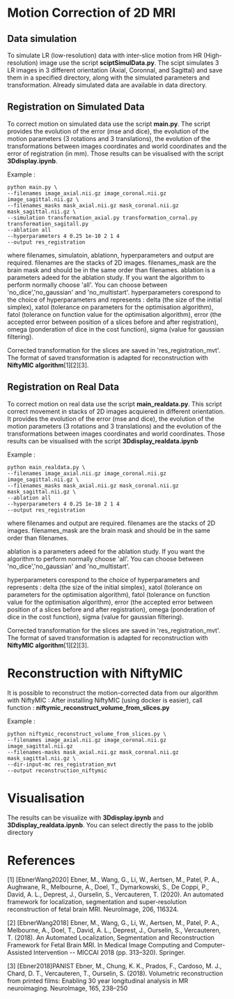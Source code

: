 # Motion Correction of 2D MRI
## Data simulation

To simulate LR (low-resolution) data with inter-slice motion from HR (High-resolution) image use the script **sciptSimulData.py**. The scipt simulates 3 LR images in 3 different orientation (Axial, Coronnal, and Sagittal) and save them in a specified directory, along with the simulated parameters and transformation.
Already simulated data are available in data directory.

## Registration on Simulated Data

To correct motion on simulated data use the script **main.py**. The script provides the evolution of the error (mse and dice), the evolution of the motion parameters (3 rotations and 3 translations), the evolution of the transformations between images coordinates and world coordinates and the error of registration (in mm). Those results can be visualised with the script **3Ddisplay.ipynb**.


Example : 
```
python main.py \
--filenames image_axial.nii.gz image_coronal.nii.gz image_sagittal.nii.gz \
--filenames_masks mask_axial.nii.gz mask_coronal.nii.gz mask_sagittal.nii.gz \
--simulation transformation_axial.py transformation_cornal.py transformation_sagitall.py
--ablation all
--hyperparameters 4 0.25 1e-10 2 1 4
--output res_registration
```

where filenames, simulatoin, ablationn, hyperparameters and output are required. filenames are the stacks of 2D images. filenames_mask are the brain mask and should be in the same order than filenames. 
ablation is a parameters adeed for the ablation study. If you want the algorithm to perform normally choose 'all'. You can choose between 'no_dice','no_gaussian' and 'no_multistart'.
hyperparameters corespond to the choice of hyperparameters and represents : delta (the size of the initial simplex), xatol (tolerance on parameters for the optimisation algorithm), fatol (tolerance on function value for the optimisation algorithm), error (the accepted error between position of a slices before and after registration), omega (ponderation of dice in the cost function), sigma (value for gaussian filtering).

Corrected transformation for the slices are saved in 'res_registration_mvt'. The format of saved transformation is adapted for reconstruction with **NiftyMIC algorithm**[1][2][3].

## Registration on Real Data

To correct motion on real data use the script **main_realdata.py**. This script correct movement in stacks of 2D images acquiered in different orientation. It provides the evolution of the error (mse and dice), the evolution of the motion parameters (3 rotations and 3 translations) and the evolution of the transformations between images coordinates and world coordinates. Those results can be visualised with the script **3Ddisplay_realdata.ipynb**

Example : 
```
python main_realdata.py \
--filenames image_axial.nii.gz image_coronal.nii.gz image_sagittal.nii.gz \
--filenames_masks mask_axial.nii.gz mask_coronal.nii.gz mask_sagittal.nii.gz \
--ablation all
--hyperparameters 4 0.25 1e-10 2 1 4
--output res_registration
```

where filenames and output are required. filenames are the stacks of 2D images. filenames_mask are the brain mask and should be in the same order than filenames.

ablation is a parameters adeed for the ablation study. If you want the algorithm to perform normally choose 'all'. You can choose between 'no_dice','no_gaussian' and 'no_multistart'.

hyperparameters corespond to the choice of hyperparameters and represents : delta (the size of the initial simplex), xatol (tolerance on parameters for the optimisation algorithm), fatol (tolerance on function value for the optimisation algorithm), error (the accepted error between position of a slices before and after registration), omega (ponderation of dice in the cost function), sigma (value for gaussian filtering).


Corrected transformation for the slices are saved in 'res_registration_mvt'. The format of saved transformation is adapted for reconstruction with **NiftyMIC algorithm**[1][2][3].

# Reconstruction with NiftyMIC

It is possible to reconstruct the motion-corrected data from our algorithm with NiftyMIC :
After installing NiftyMIC (using docker is easier), call function : **niftymic_reconstruct_volume_from_slices.py**

Example :
```
python niftymic_reconstruct_volume_from_slices.py \
--filenames image_axial.nii.gz image_coronal.nii.gz image_sagittal.nii.gz
--filenames-masks mask_axial.nii.gz mask_coronal.nii.gz mask_sagittal.nii.gz \
--dir-input-mc res_registration_mvt 
--output reconstruction_niftymic
```


# Visualisation

The results can be visualize with **3Ddisplay.ipynb** and **3Ddisplay_realdata.ipynb**. You can select directly the pass to the joblib directory

# References 

[1] [EbnerWang2020] Ebner, M., Wang, G., Li, W., Aertsen, M., Patel, P. A., Aughwane, R., Melbourne, A., Doel, T., Dymarkowski, S., De Coppi, P., David, A. L., Deprest, J., Ourselin, S., Vercauteren, T. (2020). An automated framework for localization, segmentation and super-resolution reconstruction of fetal brain MRI. NeuroImage, 206, 116324.

[2] [EbnerWang2018] Ebner, M., Wang, G., Li, W., Aertsen, M., Patel, P. A., Melbourne, A., Doel, T., David, A. L., Deprest, J., Ourselin, S., Vercauteren, T. (2018). An Automated Localization, Segmentation and Reconstruction Framework for Fetal Brain MRI. In Medical Image Computing and Computer-Assisted Intervention -- MICCAI 2018 (pp. 313–320). Springer.

[3] [Ebner2018]PANIST Ebner, M., Chung, K. K., Prados, F., Cardoso, M. J., Chard, D. T., Vercauteren, T., Ourselin, S. (2018). Volumetric reconstruction from printed films: Enabling 30 year longitudinal analysis in MR neuroimaging. NeuroImage, 165, 238–250
